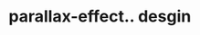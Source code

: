 # parallax-effect.. desgin                                                                                                                                                                                                                                                                                                                                                                                                                                                                                                                                                                                                                                     
